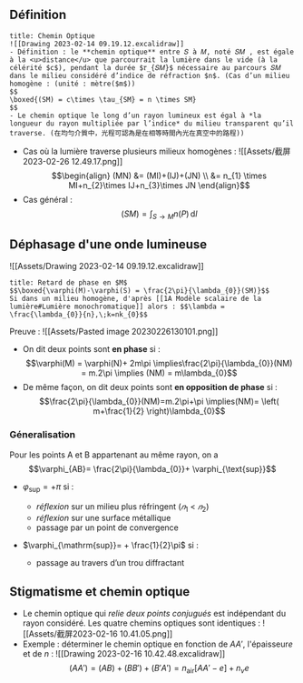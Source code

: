## Définition

```ad-note
title: Chemin Optique
![[Drawing 2023-02-14 09.19.12.excalidraw]]
- Définition : le **chemin optique** entre 𝑆 à 𝑀, noté 𝑆𝑀 , est égale à la <u>distance</u> que parcourrait la lumière dans le vide (à la célérité $c$), pendant la durée $𝜏_{𝑆𝑀}$ nécessaire au parcours 𝑆𝑀 dans le milieu considéré d’indice de réfraction $n$. (Cas d’un milieu homogène : (unité : mètre($m$)) 
$$
\boxed{(SM) = c\times \tau_{SM} = n \times SM}
$$
- Le chemin optique le long d’un rayon lumineux est égal à *la longueur du rayon multipliée par l’indice* du milieu transparent qu’il traverse. (在均勻介質中，光程可認為是在相等時間內光在真空中的路程))
```

- Cas où la lumière traverse plusieurs milieux homogènes :  ![[Assets/截屏2023-02-26 12.49.17.png]]$$\begin{align}
(MN) &= (MI)+(IJ)+(JN)  \\
&= n_{1} \times MI+n_{2}\times IJ+n_{3}\times JN
\end{align}$$
- Cas général : $$(SM) = \int _{S\to M} n(P) \, \mathrm{d}l $$

## Déphasage d'une onde lumineuse
![[Assets/Drawing 2023-02-14 09.19.12.excalidraw]]
```ad-note 
title: Retard de phase en $M$
$$\boxed{\varphi(M)-\varphi(S) = \frac{2\pi}{\lambda_{0}}(SM)}$$
Si dans un milieu homogène, d'après [[1A Modèle scalaire de la lumière#Lumière monochromatique]] alors : $$\lambda = \frac{\lambda_{0}}{n},\;k=nk_{0}$$
```
Preuve : ![[Assets/Pasted image 20230226130101.png]]

- On dit deux points sont **en phase** si : $$\varphi(M) = \varphi(N)+ 2m\pi \implies\frac{2\pi}{\lambda_{0}}(NM) = m.2\pi \implies (NM) = m\lambda_{0}$$
- De même façon, on dit deux points sont **en opposition de phase** si : $$\frac{2\pi}{\lambda_{0}}(NM)=m.2\pi+\pi \implies(NM)= \left( m+\frac{1}{2} \right)\lambda_{0}$$
### Géneralisation 
Pour les points A et B appartenant au même rayon, on a $$\varphi_{AB}= \frac{2\pi}{\lambda_{0}}+ \varphi_{\text{sup}}$$
- $\varphi_{\mathrm{sup}}= + \pi$ si :
	- *réflexion* sur un milieu plus réfringent ($𝑛_1$ < $𝑛_2$)
	- *réflexion* sur une surface métallique
	- passage par un point de convergence

- $\varphi_{\mathrm{sup}}= + \frac{1}{2}\pi$ si :
	- passage au travers d’un trou diffractant

## Stigmatisme et chemin optique
- Le chemin optique qui *relie deux points conjugués* est indépendant du rayon considéré. Les quatre chemins optiques sont identiques : ![[Assets/截屏2023-02-16 10.41.05.png]]
- Exemple : déterminer le chemin optique en fonction de $A A'$, l'épaisseur$e$ et de $n$ : ![[Drawing 2023-02-16 10.42.48.excalidraw]] $$(A A')=(AB)+(B B')+(B ' A')= n_{\text{air}}[A A ' - e]+ n_{v}e$$
